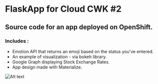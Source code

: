 FlaskApp for Cloud CWK #2
==================
Source code for an app deployed on OpenShift.
----------------------------

### Includes :

- Emotion API that returns an emoji based on the status you've entered.
- An example of visualization - via bokeh library.
- Google Graph displaying Stock Exchange Rates.
- App design made with Materialize.


![Alt text](/../screens/1.png?raw=true "screen1")
